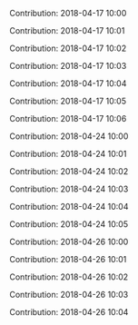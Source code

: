 Contribution: 2018-04-17 10:00

Contribution: 2018-04-17 10:01

Contribution: 2018-04-17 10:02

Contribution: 2018-04-17 10:03

Contribution: 2018-04-17 10:04

Contribution: 2018-04-17 10:05

Contribution: 2018-04-17 10:06

Contribution: 2018-04-24 10:00

Contribution: 2018-04-24 10:01

Contribution: 2018-04-24 10:02

Contribution: 2018-04-24 10:03

Contribution: 2018-04-24 10:04

Contribution: 2018-04-24 10:05

Contribution: 2018-04-26 10:00

Contribution: 2018-04-26 10:01

Contribution: 2018-04-26 10:02

Contribution: 2018-04-26 10:03

Contribution: 2018-04-26 10:04

